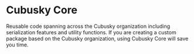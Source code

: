 # Cubusky Core
Reusable code spanning across the Cubusky organization including serialization features and utility functions. If you are creating a custom package based on the Cubusky organization, using Cubusky Core will save you time.
